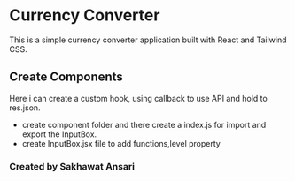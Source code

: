 # Currency Converter

This is a simple currency converter application built with React and Tailwind CSS.

## Create Components
Here i can create a custom hook, using callback to use API and hold to res.json.
- create component folder and there create a index.js for import and export the InputBox.
- create InputBox.jsx file to add functions,level property

### Created by Sakhawat Ansari
